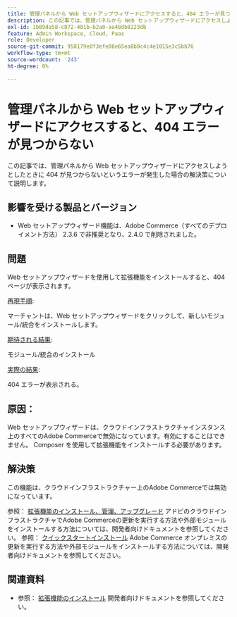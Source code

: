 ```yaml
---
title: 管理パネルから Web セットアップウィザードにアクセスすると、404 エラーが見つからない
description: この記事では、管理パネルから Web セットアップウィザードにアクセスしようとしたときに 404 が見つからないというエラーが発生した場合の解決策について説明します。
exl-id: 1b89da58-c872-481b-b2a0-aa48db8223db
feature: Admin Workspace, Cloud, Paas
role: Developer
source-git-commit: 958179e0f3efe08e65ea8b0c4c4e1015e3c5bb76
workflow-type: tm+mt
source-wordcount: '243'
ht-degree: 0%

---
```


# 管理パネルから Web セットアップウィザードにアクセスすると、404 エラーが見つからない

この記事では、管理パネルから Web セットアップウィザードにアクセスしようとしたときに 404 が見つからないというエラーが発生した場合の解決策について説明します。

## 影響を受ける製品とバージョン

* Web セットアップウィザード機能は、Adobe Commerce（すべてのデプロイメント方法） 2.3.6 で非推奨となり、2.4.0 で削除されました。

## 問題

Web セットアップウィザードを使用して拡張機能をインストールすると、404 ページが表示されます。

<u>再現手順</u>:

マーチャントは、Web セットアップウィザードをクリックして、新しいモジュール/統合をインストールします。

<u>期待される結果</u>:

モジュール/統合のインストール

<u>実際の結果</u>:

404 エラーが表示される。

## 原因：

Web セットアップウィザードは、クラウドインフラストラクチャインスタンス上のすべてのAdobe Commerceで無効になっています。有効にすることはできません。 Composer を使用して拡張機能をインストールする必要があります。

## 解決策

この機能は、クラウドインフラストラクチャー上のAdobe Commerceでは無効になっています。

参照： [拡張機能のインストール、管理、アップグレード](https://devdocs.magento.com/cloud/howtos/install-components.html) アドビのクラウドインフラストラクチャでAdobe Commerceの更新を実行する方法や外部モジュールをインストールする方法については、開発者向けドキュメントを参照してください。
参照： [クイックスタートインストール](https://devdocs.magento.com/guides/v2.3/install-gde/composer.html) Adobe Commerce オンプレミスの更新を実行する方法や外部モジュールをインストールする方法については、開発者向けドキュメントを参照してください。

## 関連資料

* 参照： [拡張機能のインストール](https://devdocs.magento.com/cloud/howtos/install-components.html#install-an-extension) 開発者向けドキュメントを参照してください。
